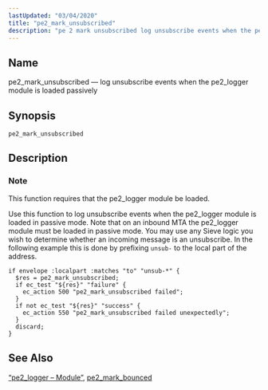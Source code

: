 ```yaml
---
lastUpdated: "03/04/2020"
title: "pe2_mark_unsubscribed"
description: "pe 2 mark unsubscribed log unsubscribe events when the pe 2 logger module is loaded passively pe 2 mark unsubscribed This function requires that the pe 2 logger module be loaded Use this function to log unsubscribe events when the pe 2 logger module is loaded in passive mode Note..."
---
```


<a name="sieve.ref.pe2_mark_unsubscribed"></a> 
## Name

pe2_mark_unsubscribed — log unsubscribe events when the pe2_logger module is loaded passively

## Synopsis

`pe2_mark_unsubscribed`

<a name="idp31065808"></a> 
## Description

### Note

This function requires that the pe2_logger module be loaded.

Use this function to log unsubscribe events when the pe2_logger module is loaded in passive mode. Note that on an inbound MTA the pe2_logger module must be loaded in passive mode. You may use any Sieve logic you wish to determine whether an incoming message is an unsubscribe. In the following example this is done by prefixing `unsub-` to the local part of the address.

<a name="idp31068960"></a> 


```
if envelope :localpart :matches "to" "unsub-*" {
  $res = pe2_mark_unsubscribed;
  if ec_test "${res}" "failure" {
    ec_action 500 "pe2_mark_unsubscribed failed";
  }
  if not ec_test "${res}" "success" {
    ec_action 550 "pe2_mark_unsubscribed failed unexpectedly";
  }
  discard;
}
```

<a name="idp31071248"></a> 
## See Also

[“pe2_logger – Module”](/momentum/3/3-reference/modules-pe-2-logger), [pe2_mark_bounced](/momentum/3/3-reference/sieve-ref-pe-2-mark-bounced)